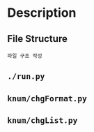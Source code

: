 # Description
## File Structure
```
파일 구조 작성
```

## ```./run.py```
## ```knum/chgFormat.py```
## ```knum/chgList.py```

